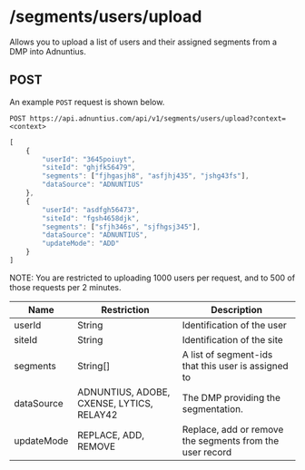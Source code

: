 # /segments/users/upload

Allows you to upload a list of users and their assigned segments from a DMP into Adnuntius.

## POST

An example `POST` request is shown below.

```http
POST https://api.adnuntius.com/api/v1/segments/users/upload?context=<context>
```

```javascript
[
    {
        "userId": "3645poiuyt",
        "siteId": "ghjfk56479",
        "segments": ["fjhgasjh8", "asfjhj435", "jshg43fs"],
        "dataSource": "ADNUNTIUS"
    },
    {
        "userId": "asdfgh56473",
        "siteId": "fgsh4658djk",
        "segments": ["sfjh346s", "sjfhgsj345"],
        "dataSource": "ADNUNTIUS",
        "updateMode": "ADD"
    }
]
```

NOTE: You are restricted to uploading 1000 users per request, and to 500 of those requests per 2 minutes.

| Name       | Restriction                               | Description                                              |
| ---------- | ----------------------------------------- | -------------------------------------------------------- |
| userId     | String                                    | Identification of the user                               |
| siteId     | String                                    | Identification of the site                               |
| segments   | String\[]                                 | A list of segment-ids that this user is assigned to      |
| dataSource | ADNUNTIUS, ADOBE, CXENSE, LYTICS, RELAY42 | The DMP providing the segmentation.                      |
| updateMode | REPLACE, ADD, REMOVE                      | Replace, add or remove the segments from the user record |
